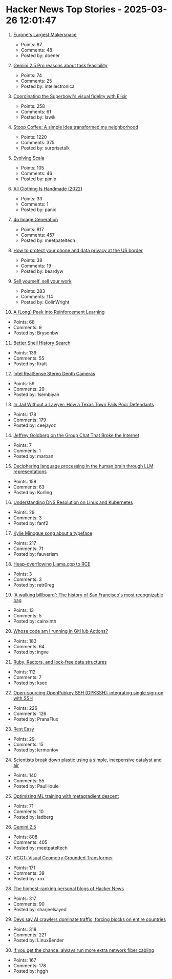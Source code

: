 # Hacker News Top Stories - 2025-03-26 12:01:47

1. [Europe's Largest Makerspace](https://www.berlin-partner.de/en/news/detail/europas-groesster-makerspace)
   - Points: 87
   - Comments: 48
   - Posted by: doener

2. [Gemini 2.5 Pro reasons about task feasibility](https://everything.intellectronica.net/p/negotiating-with-the-machine)
   - Points: 74
   - Comments: 25
   - Posted by: intellectronica

3. [Coordinating the Superbowl's visual fidelity with Elixir](https://elixir-lang.org/blog/2025/03/25/cyanview-elixir-case/)
   - Points: 258
   - Comments: 61
   - Posted by: lawik

4. [Stoop Coffee: A simple idea transformed my neighborhood](https://supernuclear.substack.com/p/stoop-coffee-how-a-simple-idea-transformed)
   - Points: 1220
   - Comments: 375
   - Posted by: surprisetalk

5. [Evolving Scala](https://www.scala-lang.org/blog/2025/03/24/evolving-scala.html)
   - Points: 105
   - Comments: 46
   - Posted by: pjmlp

6. [All Clothing Is Handmade (2022)](https://ruthtillman.com/post/all-clothing-is-handmade/)
   - Points: 33
   - Comments: 1
   - Posted by: panic

7. [4o Image Generation](https://openai.com/index/introducing-4o-image-generation/)
   - Points: 817
   - Comments: 457
   - Posted by: meetpateltech

8. [How to protect your phone and data privacy at the US border](https://www.theguardian.com/technology/2025/mar/26/phone-search-privacy-us-border-immigration)
   - Points: 38
   - Comments: 19
   - Posted by: beardyw

9. [Sell yourself, sell your work](https://www.solipsys.co.uk/new/SellYourselfSellYourWork.html?yc25hn)
   - Points: 283
   - Comments: 114
   - Posted by: ColinWright

10. [A (Long) Peek into Reinforcement Learning](https://lilianweng.github.io/posts/2018-02-19-rl-overview/)
   - Points: 68
   - Comments: 9
   - Posted by: Brysonbw

11. [Better Shell History Search](https://tratt.net/laurie/blog/2025/better_shell_history_search.html)
   - Points: 139
   - Comments: 55
   - Posted by: ltratt

12. [Intel RealSense Stereo Depth Cameras](https://www.intelrealsense.com)
   - Points: 59
   - Comments: 29
   - Posted by: 1sembiyan

13. [In Jail Without a Lawyer: How a Texas Town Fails Poor Defendants](https://www.nytimes.com/2025/03/25/us/maverick-county-texas-court-system.html)
   - Points: 178
   - Comments: 179
   - Posted by: ceejayoz

14. [Jeffrey Goldberg on the Group Chat That Broke the Internet](https://www.theatlantic.com/podcasts/archive/2025/03/jeffrey-goldberg-group-chat-broke-internet/682161/)
   - Points: 7
   - Comments: 1
   - Posted by: marban

15. [Deciphering language processing in the human brain through LLM representations](https://research.google/blog/deciphering-language-processing-in-the-human-brain-through-llm-representations/)
   - Points: 159
   - Comments: 63
   - Posted by: Korling

16. [Understanding DNS Resolution on Linux and Kubernetes](http://jpetazzo.github.io/2024/05/12/understanding-kubernetes-dns-hostnetwork-dnspolicy-dnsconfigforming/)
   - Points: 29
   - Comments: 3
   - Posted by: fanf2

17. [Kylie Minogue song about a typeface](https://abcdinamo.com/news/german-bold-italic)
   - Points: 217
   - Comments: 71
   - Posted by: fauverism

18. [Heap-overflowing Llama.cpp to RCE](https://retr0.blog/blog/llama-rpc-rce)
   - Points: 3
   - Comments: 3
   - Posted by: retr0reg

19. ['A walking billboard': The history of San Francisco's most recognizable bag](https://www.sfgate.com/sf-culture/article/history-san-franciscos-most-recognizable-bag-20228921.php)
   - Points: 13
   - Comments: 5
   - Posted by: cainxinth

20. [Whose code am I running in GitHub Actions?](https://alexwlchan.net/2025/github-actions-audit/)
   - Points: 183
   - Comments: 64
   - Posted by: ingve

21. [Ruby, Ractors, and lock-free data structures](https://iliabylich.github.io/ruby-ractors-and-lock-free-data-structures/)
   - Points: 112
   - Comments: 7
   - Posted by: ksec

22. [Open-sourcing OpenPubkey SSH (OPKSSH): integrating single sign-on with SSH](https://blog.cloudflare.com/open-sourcing-openpubkey-ssh-opkssh-integrating-single-sign-on-with-ssh/)
   - Points: 226
   - Comments: 126
   - Posted by: PranaFlux

23. [Rest Easy](https://www.commentary.org/articles/joseph-epstein/rest-work-purpose/)
   - Points: 29
   - Comments: 15
   - Posted by: lermontov

24. [Scientists break down plastic using a simple, inexpensive catalyst and air](https://phys.org/news/2025-03-scientists-plastic-simple-inexpensive-catalyst.html)
   - Points: 140
   - Comments: 55
   - Posted by: PaulHoule

25. [Optimizing ML training with metagradient descent](https://arxiv.org/abs/2503.13751)
   - Points: 71
   - Comments: 10
   - Posted by: ladberg

26. [Gemini 2.5](https://blog.google/technology/google-deepmind/gemini-model-thinking-updates-march-2025/)
   - Points: 808
   - Comments: 405
   - Posted by: meetpateltech

27. [VGGT: Visual Geometry Grounded Transformer](https://github.com/facebookresearch/vggt)
   - Points: 171
   - Comments: 39
   - Posted by: xnx

28. [The highest-ranking personal blogs of Hacker News](https://refactoringenglish.com/tools/hn-popularity/)
   - Points: 317
   - Comments: 90
   - Posted by: sharjeelsayed

29. [Devs say AI crawlers dominate traffic, forcing blocks on entire countries](https://arstechnica.com/ai/2025/03/devs-say-ai-crawlers-dominate-traffic-forcing-blocks-on-entire-countries/)
   - Points: 318
   - Comments: 221
   - Posted by: LinuxBender

30. [If you get the chance, always run more extra network fiber cabling](https://utcc.utoronto.ca/~cks/space/blog/sysadmin/RunMoreExtraNetworkFiber)
   - Points: 167
   - Comments: 178
   - Posted by: hggh

